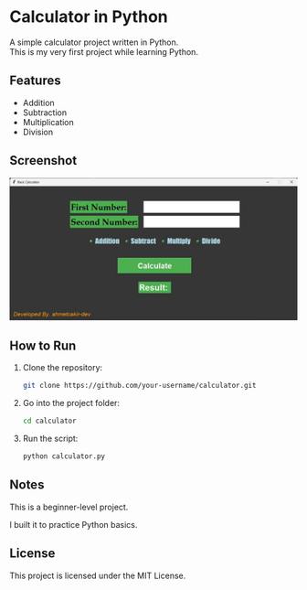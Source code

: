 # Calculator in Python

A simple calculator project written in Python.  
This is my very first project while learning Python.  

## Features
- Addition  
- Subtraction  
- Multiplication  
- Division  

## Screenshot
![Calculator Screenshot](assets/screenshot.jpg)

## How to Run

1. Clone the repository:
   ```bash
   git clone https://github.com/your-username/calculator.git

2. Go into the project folder:
   ```bash
   cd calculator

3. Run the script:
   ```bash
   python calculator.py

## Notes

This is a beginner-level project.

I built it to practice Python basics.


## License

This project is licensed under the MIT License.
